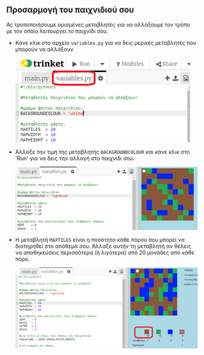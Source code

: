 ## Προσαρμογή του παιχνιδιού σου

Ας τροποποιήσουμε ορισμένες μεταβλητές για να αλλάξουμε τον τρόπο με τον οποίο λειτουργεί το παιχνίδι σου.

+ Κάνε κλικ στο αρχείο `variables.py` για να δεις μερικές μεταβλητές που μπορούν να αλλάξουν.
    
    ![screenshot](images/craft-variables.png)

+ Άλλαξε την τιμή της μεταβλητής `BACKGROUNDCOLOUR` και κάνε κλικ στο 'Run' για να δεις την αλλαγή στο παιχνίδι σου.
    
    ![screenshot](images/craft-background.png)

+ Η μεταβλητή `MAXTILES` είναι η ποσότητα κάθε πόρου που μπορεί να διατηρηθεί στο απόθεμά σου. Άλλαξε αυτήν τη μεταβλητή αν θέλεις να αποθηκεύσεις περισσότερα (ή λιγότερα) από 20 μονάδες από κάθε πόρο.
    
    ![screenshot](images/craft-maxtiles.png)
